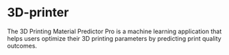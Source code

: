 # 3D-printer
The 3D Printing Material Predictor Pro is a machine learning application that helps users optimize their 3D printing parameters by predicting print quality outcomes.
